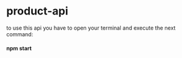 # product-api

to use this api you have to open your terminal and execute the next command:
#### npm start
